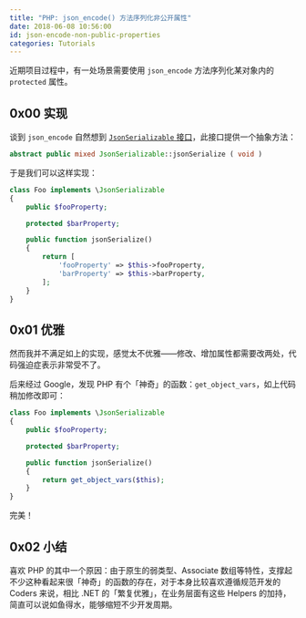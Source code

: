 ```yaml
---
title: "PHP: json_encode() 方法序列化非公开属性"
date: 2018-06-08 10:56:00
id: json-encode-non-public-properties
categories: Tutorials
---
```


近期项目过程中，有一处场景需要使用 `json_encode` 方法序列化某对象内的 `protected` 属性。

## 0x00 实现

谈到 `json_encode` 自然想到 [`JsonSerializable` 接口](http://php.net/manual/en/jsonserializable.jsonserialize.php)，此接口提供一个抽象方法：

```php
abstract public mixed JsonSerializable::jsonSerialize ( void )
```

于是我们可以这样实现：

```php
class Foo implements \JsonSerializable 
{
    public $fooProperty;

    protected $barProperty;

    public function jsonSerialize()
    {
        return [
            'fooProperty' => $this->fooProperty,
            'barProperty' => $this->barProperty,
        ];
    }
}
```

## 0x01 优雅

然而我并不满足如上的实现，感觉太不优雅——修改、增加属性都需要改两处，代码强迫症表示非常受不了。

后来经过 Google，发现 PHP 有个「神奇」的函数：`get_object_vars`，如上代码稍加修改即可：

```php
class Foo implements \JsonSerializable 
{
    public $fooProperty;

    protected $barProperty;

    public function jsonSerialize()
    {
        return get_object_vars($this);
    }
}
```

完美！

## 0x02 小结

喜欢 PHP 的其中一个原因：由于原生的弱类型、Associate 数组等特性，支撑起不少这种看起来很「神奇」的函数的存在，对于本身比较喜欢遵循规范开发的 Coders 来说，相比 .NET 的「繁复优雅」，在业务层面有这些 Helpers 的加持，简直可以说如鱼得水，能够缩短不少开发周期。